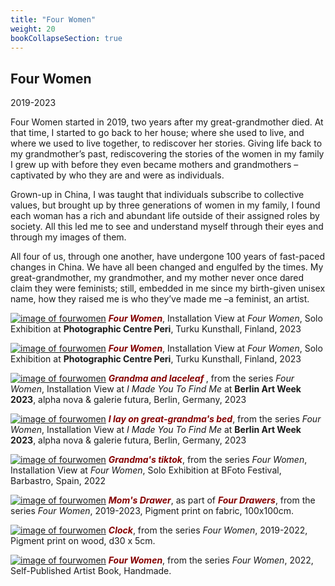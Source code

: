 ```yaml
---
title: "Four Women"
weight: 20
bookCollapseSection: true
---
```


## Four Women     

2019-2023


Four Women started in 2019, two years after my great-grandmother died. At that time, I started to go back to her house; where she used to live, and where we used to live together, to rediscover her stories. Giving life back to my grandmother’s past, rediscovering the stories of the women in my family I grew up with before they even became mothers and grandmothers –captivated by who they are and were as individuals.

Grown-up in China, I was taught that individuals subscribe to collective values, but brought up by three generations of women in my family,  I found each woman has a rich and abundant life outside of their assigned roles by society. All this led me to see and understand myself through their eyes and through my images of them. 

All four of us, through one another, have undergone 100 years of fast-paced changes in China. We have all been changed and engulfed by the times. My great-grandmother, my grandmother, and my mother never once dared claim they were feminists; still, embedded in me since my birth-given unisex name, how they raised me is who they’ve made me –a feminist, an artist. 


[![image of fourwomen](/images/fourwomen_peri/peri.jpg)](../four_women/installation_view/)
***<span style="color: #850000;">Four Women</span>***, Installation View at *Four Women*, Solo Exhibition at **Photographic Centre Peri**, Turku Kunsthall, Finland, 2023


[![image of fourwomen](/images/fourwomen_peri/peri2-1.jpg)](../installation_view/)
***<span style="color: #850000;">Four Women</span>***, Installation View at *Four Women*, Solo Exhibition at **Photographic Centre Peri**, Turku Kunsthall, Finland, 2023


[![image of fourwomen](/images/fourwomen-berlin/fourwomen-3.jpg)](../four_women/photography/)
***<span style="color: #850000;">Grandma and laceleaf </span>***, from the series *Four Women*, Installation View at *I Made You To Find Me* at **Berlin Art Week 2023**, alpha nova & galerie futura, Berlin, Germany, 2023


[![image of fourwomen](/images/fourwomen-berlin/fourwomen-1.jpg)](../four_women/photography/)
***<span style="color: #850000;">I lay on great-grandma's bed</span>***, from the series *Four Women*, Installation View at *I Made You To Find Me* at **Berlin Art Week 2023**, alpha nova & galerie futura, Berlin, Germany, 2023

[![image of fourwomen](/images/fourwomen_bfoto/Bfoto-6.jpg)](../four_women/installation_view/)
***<span style="color: #850000;">Grandma's tiktok</span>***, from the series *Four Women*, Installation View at *Four Women*, Solo Exhibition at BFoto Festival, Barbastro, Spain, 2022


[![image of fourwomen](/images/four-drawers/four-drawers-3.jpg)](../four_women/photographic_sculptures/)
***<span style="color: #850000;">Mom's Drawer</span>***, as part of ***<span style="color: #850000;">Four Drawers</span>***, from the series *Four Women*, 2019-2023, Pigment print on fabric, 100x100cm.

[![image of fourwomen](/images/four-drawers/wood-fourwomen-2.jpg)](../four_women/photographic_sculptures/)
***<span style="color: #850000;">Clock</span>***, from the series *Four Women*, 2019-2022, Pigment print on wood, d30 x 5cm.

[![image of fourwomen](/images/book12.jpg)](../four_women/artist_book/)
***<span style="color: #850000;">Four Women</span>***, from the series *Four Women*, 2022, Self-Published Artist Book, Handmade.
